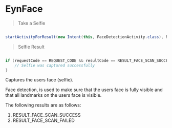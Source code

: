 # EynFace

> Take a Selfie

```kotlin
```

```java
startActivityForResult(new Intent(this, FaceDetectionActivity.class), REQUEST_CODE);
```

> Selfie Result

```kotlin
```

```java
if (requestCode == REQUEST_CODE && resultCode == RESULT_FACE_SCAN_SUCCESS) {
	// Selfie was captured successfully
}
```

Captures the users face (selfie).

Face detection, is used to make sure that the users face is fully visible and that all landmarks on the users face is visible.

The following results are as follows:

1. RESULT_FACE_SCAN_SUCCESS
2. RESULT_FACE_SCAN_FAILED